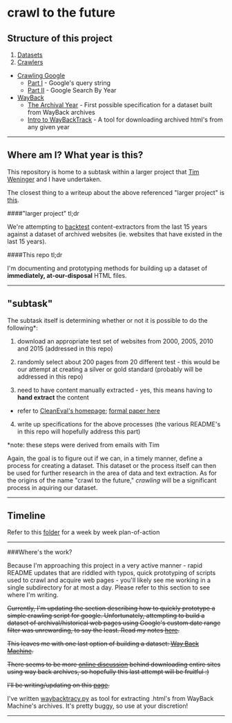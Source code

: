 crawl to the future
===================

Structure of this project
-------------------------

1. [Datasets](dataset)
2. [Crawlers](crawlers)
  * [Crawling Google](crawlers/Crawling-Google)
    * [Part I](crawlers/Crawling-Google/README.md#part-i)  - Google's query string
    * [Part II](crawlers/Crawling-Google/README.md#part-ii) - Google Search By Year
  * [WayBack](crawlers/Way-Back)
    * [The Archival Year](crawlers/Way-Back#the-archival-year) - First possible specification for a dataset built from WayBack archives
    * [Intro to WayBackTrack](crawlers/Way-Back#intro-to-waybacktrack) - A tool for downloading archived html's from any given year

---

Where am I? What year is this?
------------------------------

This repository is home to a subtask within a larger project that [Tim Weninger](http://www3.nd.edu/~tweninge/) and I have undertaken.

The closest thing to a writeup about the above referenced "larger project" is
[this](https://github.com/rodricios/eatiht#123114).

####"larger project" tl;dr

We're attempting to [backtest](http://en.wikipedia.org/wiki/Backtesting) content-extractors from the last 15 years against a
dataset of archived websites (ie. websites that have existed in the last 15 years).

####This repo tl;dr

I'm documenting and prototyping methods for building up a dataset of **immediately,
at-our-disposal** HTML files.

---

"subtask"
-------

The subtask itself is determining whether or not it is possible to do the following*:

1. download an appropriate test set of websites from 2000, 2005, 2010 and 2015
(addressed in this repo)

2. randomly select about 200 pages from 20 different test - this would be our attempt
at creating a silver or gold standard (probably will be addressed in this repo)

3. need to have content manually extracted - yes, this means having to **hand extract** the content
  * refer to [CleanEval's homepage](http://cleaneval.sigwac.org.uk/); [formal paper here](http://cleaneval.sigwac.org.uk/lrec08-cleaneval.pdf)

4. write up specifications for the above processes (the various README's in this repo will hopefully
address this part)

*note: these steps were derived from emails with Tim

Again, the goal is to figure out if we can, in a timely manner, define a process for creating a dataset. This dataset or the process itself can then be used for further research in the area of data and text extraction. As for the origins of the name "crawl to the future," *crawling* will be a significant process in aquiring our dataset.

---

Timeline
--------

Refer to this [folder](https://github.com/rodricios/crawl-to-the-future/tree/master/timelines) for a week by week plan-of-action


---

###Where's the work?

Because I'm approaching this project in a very active manner - rapid
README updates that are riddled with typos, quick prototyping of scripts
used to crawl and acquire web pages - you'll likely see me working in a
single subdirectory for at most a day. Please refer to this section to see where
I'm writing.

~~Currently, I'm updating the section describing how to quickly prototype a simple crawling script for google.
Unfortunately, attempting to build a dataset of archival/historical web pages using Google's custom date range
filter was unrewarding, to say the least. Read my notes [here](crawlers/Crawling-Google#bitter-sweet-conclusion).~~

~~This leaves me with one last option of building a dataset: [Way Back Machine](https://archive.org/web/).~~

~~There seems to be more [online discussion](http://superuser.com/questions/828907/how-to-download-a-website-from-the-archive-org-wayback-machine)
behind downloading entire sites using way back archives, so hopefully this last attempt will be fruitful :)~~

~~I'll be writing/updating on this [page](crawlers/Way-Back).~~

I've written [waybacktracy.py](crawlers/Way-Back/waybacktrack.py) as tool for extracting .html's from
WayBack Machine's archives. It's pretty buggy, so use at your discretion!

---
